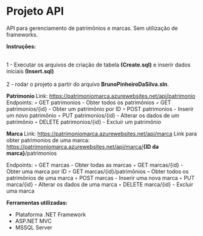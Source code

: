 # Projeto API

API para gerenciamento de patrimônios e marcas.
Sem utilização de frameworks.

<b>Instruções:</b>

<br>1 - Executar os arquivos de criação de tabela <b>(Create.sql)</b> e inserir dados iniciais <b>(Insert.sql)</b></br>
<br>2 - rodar o projeto a partir do arquivo <b>BrunoPinheiroDaSilva.sln</b>.</br>

<b> Patrimonio </b>
Link: https://patrimoniomarca.azurewebsites.net/api/patrimonio
Endpoints:
        ◦ GET patrimonios - Obter todos os patrimônios 
        ◦ GET patrimonios/{id} - Obter um patrimônio por ID 
        ◦ POST patrimonios - Inserir um novo patrimônio 
        ◦ PUT patrimonios/{id} - Alterar os dados de um patrimônio 
        ◦ DELETE patrimonios/{id} - Excluir um patrimônio 

<b> Marca </b>
Link: https://patrimoniomarca.azurewebsites.net/api/marca
Link para obter patrimonios de uma marca: https://patrimoniomarca.azurewebsites.net/api/marca/<b>{ID da marca}</b>/patrimonios

Endpoints:
        ◦ GET marcas - Obter todas as marcas 
        ◦ GET marcas/{id} - Obter uma marca por ID 
        ◦ GET marcas/{id}/patrimônios – Obter todos os patrimônios de uma marca 
        ◦ POST marcas - Inserir uma nova marca 
        ◦ PUT marca/{id} - Alterar os dados de uma marca 
        ◦ DELETE marca/{id} - Excluir uma marca 


<b>Ferramentas utilizadas: </b>

- Plataforma .NET Framework
- ASP.NET MVC
- MSSQL Server
